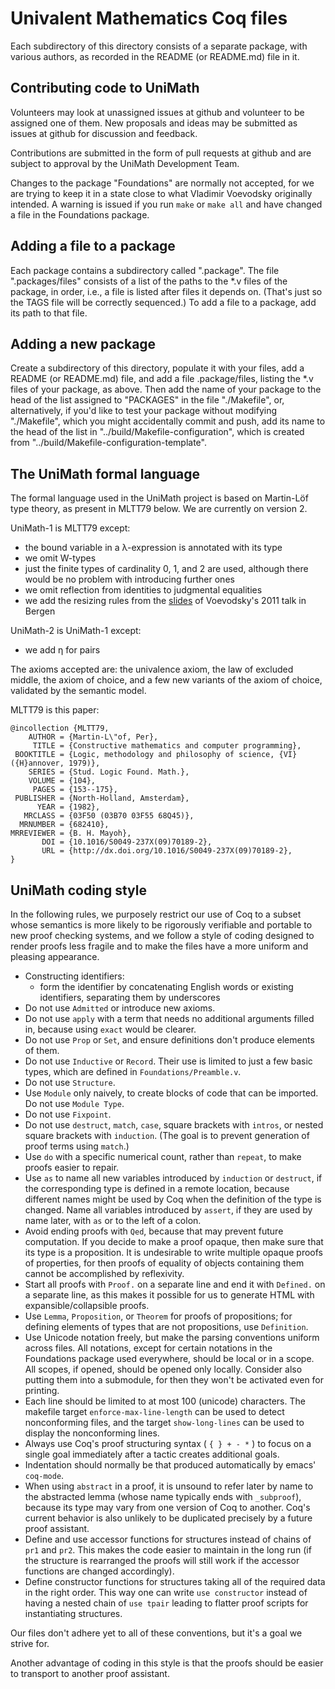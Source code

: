 Univalent Mathematics Coq files
===============================

Each subdirectory of this directory consists of a separate package, with
various authors, as recorded in the README (or README.md) file in it.

## Contributing code to UniMath

Volunteers may look at unassigned issues at github and volunteer to be assigned
one of them.  New proposals and ideas may be submitted as issues at github for
discussion and feedback.

Contributions are submitted in the form of pull requests at github and are
subject to approval by the UniMath Development Team.

Changes to the package "Foundations" are normally not accepted, for we are
trying to keep it in a state close to what Vladimir Voevodsky originally
intended.  A warning is issued if you run `make` or `make all` and have changed
a file in the Foundations package.

## Adding a file to a package

Each package contains a subdirectory called ".package".  The file
".packages/files" consists of a list of the paths to the *.v files of the
package, in order, i.e., a file is listed after files it depends on.
(That's just so the TAGS file will be correctly sequenced.)  To add a file to a
package, add its path to that file.

## Adding a new package

Create a subdirectory of this directory, populate it with your files, add a
README (or README.md) file, and add a file .package/files, listing the *.v
files of your package, as above.  Then add the name of your package to the head
of the list assigned to "PACKAGES" in the file "./Makefile", or, alternatively,
if you'd like to test your package without modifying "./Makefile", which you might
accidentally commit and push, add its name to the head of the list in
"../build/Makefile-configuration", which is created from
"../build/Makefile-configuration-template".

## The UniMath formal language

The formal language used in the UniMath project is based on Martin-Löf type
theory, as present in MLTT79 below.  We are currently on version 2.

UniMath-1 is MLTT79 except:

- the bound variable in a λ-expression is annotated with its type
- we omit W-types
- just the finite types of cardinality 0, 1, and 2 are used, although there would be no problem with introducing further ones
- we omit reflection from identities to judgmental equalities
- we add the resizing rules from the [slides](https://www.math.ias.edu/vladimir/sites/math.ias.edu.vladimir/files/2011_Bergen.pdf) of Voevodsky's 2011 talk in Bergen

UniMath-2 is UniMath-1 except:

- we add η for pairs

The axioms accepted are: the univalence axiom, the law of excluded middle, the
axiom of choice, and a few new variants of the axiom of choice, validated by
the semantic model.

MLTT79 is this paper:
```
@incollection {MLTT79,
    AUTHOR = {Martin-L\"of, Per},
     TITLE = {Constructive mathematics and computer programming},
 BOOKTITLE = {Logic, methodology and philosophy of science, {VI} ({H}annover, 1979)},
    SERIES = {Stud. Logic Found. Math.},
    VOLUME = {104},
     PAGES = {153--175},
 PUBLISHER = {North-Holland, Amsterdam},
      YEAR = {1982},
   MRCLASS = {03F50 (03B70 03F55 68Q45)},
  MRNUMBER = {682410},
MRREVIEWER = {B. H. Mayoh},
       DOI = {10.1016/S0049-237X(09)70189-2},
       URL = {http://dx.doi.org/10.1016/S0049-237X(09)70189-2},
}
```

## UniMath coding style

In the following rules, we purposely restrict our use of Coq to a subset whose
semantics is more likely to be rigorously verifiable and portable to new proof
checking systems, and we follow a style of coding designed to render proofs
less fragile and to make the files have a more uniform and pleasing appearance.

* Constructing identifiers:
    * form the identifier by concatenating English words or existing identifiers, separating them by underscores
* Do not use `Admitted` or introduce new axioms.
* Do not use `apply` with a term that needs no additional arguments filled in,
  because using `exact` would be clearer.
* Do not use `Prop` or `Set`, and ensure definitions don't produce
  elements of them.
* Do not use `Inductive` or `Record`.  Their use is limited to just a few basic
  types, which are defined in `Foundations/Preamble.v`.
* Do not use `Structure`.
* Use `Module` only naively, to create blocks of code that can be imported.  Do not use `Module Type`.
* Do not use `Fixpoint`.
* Do not use `destruct`, `match`, `case`, square brackets with `intros`, or
  nested square brackets with `induction`.  (The goal is to prevent generation of
  proof terms using `match`.)
* Use `do` with a specific numerical count, rather than `repeat`, to make proofs
  easier to repair.
* Use `as` to name all new variables introduced by `induction` or
  `destruct`, if the corresponding type is defined in a remote location,
  because different names might be used by Coq when the definition of the type
  is changed.  Name all variables introduced by `assert`, if they are used by
  name later, with `as` or to the left of a colon.
* Avoid ending proofs with `Qed`, because that may prevent future computation. If you decide to make a proof opaque,
  then make sure that its type is a proposition. It is undesirable to write multiple opaque proofs of properties, for then proofs of equality of objects containing them cannot be accomplished by reflexivity.
* Start all proofs with `Proof.` on a separate line and end it with
  `Defined.` on a separate line, as this makes it possible for us to generate
  HTML with expansible/collapsible proofs.
* Use `Lemma`, `Proposition`, or `Theorem` for proofs of propositions;
  for defining elements of types that are not propositions, use
  `Definition`.
* Use Unicode notation freely, but make the parsing conventions uniform across files.
  All notations, except for certain notations in the Foundations package used everywhere,
  should be local or in a scope.  All scopes, if opened, should be opened only locally.
  Consider also putting them into a submodule, for then they won't be activated even
  for printing.
* Each line should be limited to at most 100 (unicode) characters.  The
  makefile target `enforce-max-line-length` can be used to detect nonconforming
  files, and the target `show-long-lines` can be used to display the
  nonconforming lines.
* Always use Coq's proof structuring syntax ( ` { } + - * ` ) to focus on a
  single goal immediately after a tactic creates additional goals.
* Indentation should normally be that produced automatically by emacs' `coq-mode`.
* When using `abstract` in a proof, it is unsound to refer later by name to the
  abstracted lemma (whose name typically ends with `_subproof`), because
  its type may vary from one version of Coq to another.  Coq's current behavior is also
  unlikely to be duplicated precisely by a future proof assistant. 
* Define and use accessor functions for structures instead of chains
  of `pr1` and `pr2`. This makes the code easier to maintain in the
  long run (if the structure is rearranged the proofs will still work
  if the accessor functions are changed accordingly).
* Define constructor functions for structures taking all of the
  required data in the right order. This way one can write `use
  constructor` instead of having a nested chain of `use tpair` leading
  to flatter proof scripts for instantiating structures.

Our files don't adhere yet to all of these conventions, but it's a goal we
strive for.

Another advantage of coding in this style is that the proofs should be easier
to transport to another proof assistant.
